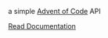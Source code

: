 a simple [Advent of Code](https://adventofcode.com) API

[Read Documentation](https://github.com/antonio-subasic/AoC.API#readme)